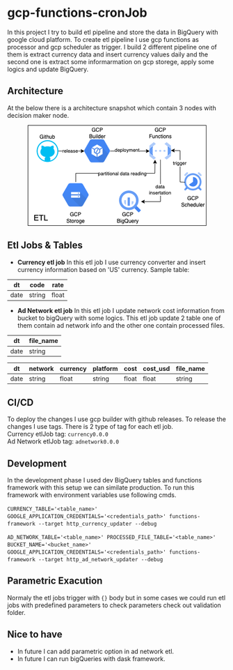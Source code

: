 # gcp-functions-cronJob

In this project I try to build etl pipeline and store the data in BigQuery with google cloud platform. To create etl pipeline I use gcp functions as processor and gcp scheduler as trigger. I build 2 different pipeline one of them is extract currency data and insert currency values daily and the second one is extract some informarmation on gcp storege, apply some logics and update BigQuery.

## Architecture

At the below there is a architecture snapshot which contain 3 nodes with decision maker node. 

<p align="center">
  <img src="./imgs/arch.drawio.png" alt="architecture">
</p>

## Etl Jobs & Tables
* **Currency etl job** In this etl job I use currency converter and insert currency information based on 'US' currency. Sample table: 

| dt     | code   | rate   |
| ------ | ------ | ------ |
| date   | string | float  |

* **Ad Network etl job** In this etl job I update network cost information from bucket to bigQuery with some logics. This etl job update 2 table one of them contain ad network info and the other one contain processed files.

| dt     | file_name |
| ------ | --------- |
| date   | string    |

| dt     | network | currency | platform | cost  | cost_usd | file_name |
| ------ | ------- | -------- | -------- | ----- | -------- | --------- |
| date   | string  | float    | string   | float | float    | string    |

## CI/CD

To deploy the changes I use gcp builder with github releases. To release the changes I use tags. There is 2 type of tag for each etl job.<br>
Currency etlJob tag: `currency0.0.0` <br>
Ad Network etlJob tag: `adnetwork0.0.0` <br>

## Development

In the development phase I used dev BigQuery tables and functions framework with this setup we can similate production. To run this framework with environment variables use following cmds.

`CURRENCY_TABLE='<table_name>' GOOGLE_APPLICATION_CREDENTIALS='<credentials_path>' functions-framework --target http_currency_updater --debug`

`AD_NETWORK_TABLE='<table_name>' PROCESSED_FILE_TABLE='<table_name>' BUCKET_NAME='<bucket_name>' GOOGLE_APPLICATION_CREDENTIALS='<credentials_path>' functions-framework --target http_ad_network_updater --debug`

## Parametric Exacution

Normaly the etl jobs trigger with `{}` body but in some cases we could run etl jobs with predefined parameters to check parameters check out validation folder.

## Nice to have

* In future I can add parametric option in ad network etl.
* In future I can run bigQueries with dask framework.
